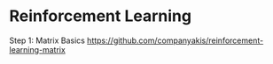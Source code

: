 # Reinforcement Learning

Step 1: Matrix Basics
https://github.com/companyakis/reinforcement-learning-matrix
